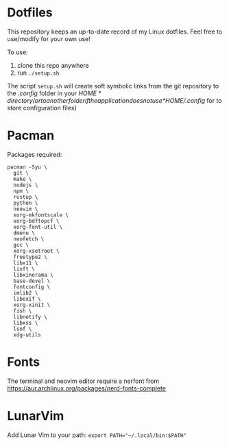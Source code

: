 # Dotfiles

This repository keeps an up-to-date record of my Linux dotfiles. Feel free to use/modify for your own use! 

To use:

  1. clone this repo anywhere 
  2. run `./setup.sh`

The script `setup.sh` will create soft symbolic links from the git repository to the *.config* folder in your *$HOME* directory (or to another folder if the application does not use *$HOME/.config* for to store configuration files)

# Pacman

Packages required: 

```
pacman -Syu \
  git \
  make \
  nodejs \
  npm \
  rustup \
  python \
  neovim \
  xorg-mkfontscale \
  xorg-bdftopcf \
  xorg-font-util \
  dmenu \
  neofetch \
  gcc \
  xorg-xsetroot \
  freetype2 \
  libx11 \
  lixft \
  libxinerama \
  base-devel \
  fontconfig \
  imlib2 \
  libexif \
  xorg-xinit \
  fish \
  libnotify \
  libxss \
  lsof \
  xdg-utils
```

# Fonts
The terminal and neovim editor require a nerfont from https://aur.archlinux.org/packages/nerd-fonts-complete

# LunarVim
Add Lunar Vim to your path:
`export PATH="~/.local/bin:$PATH"`
